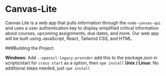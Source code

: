 # Canvas-Lite
Canvas Lite is a web app that pulls information through the `node-canvas-api` and uses a user authentication key to display simplified critical information about courses, upcoming assignments, due dates, and more. Our web app will be built using JavaScript, React, Tailwind CSS, and HTML.

###Building the Project

**Windows**: Add `--openssl-legacy-provider` add this to the package.json in scripts/start for `craco start` as a option, then `npm install`
**Unix / Linux**: No additional steps needed, just `npm install`
